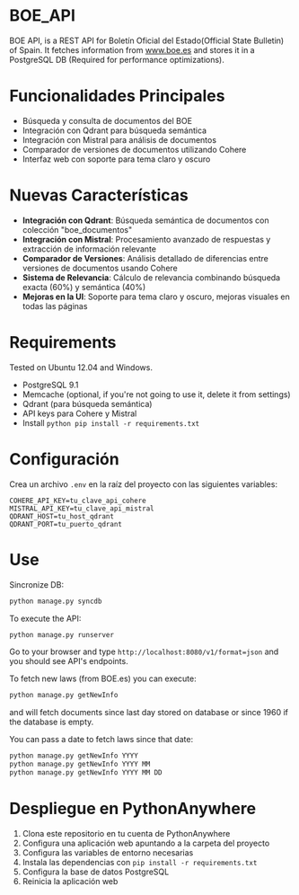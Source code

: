 BOE_API
=======
BOE API, is a REST API for Boletín Oficial del Estado(Official State Bulletin) of Spain. It fetches information from www.boe.es
and stores it in a PostgreSQL DB (Required for performance optimizations).

Funcionalidades Principales
=======
- Búsqueda y consulta de documentos del BOE
- Integración con Qdrant para búsqueda semántica
- Integración con Mistral para análisis de documentos
- Comparador de versiones de documentos utilizando Cohere
- Interfaz web con soporte para tema claro y oscuro

Nuevas Características
=======
- **Integración con Qdrant**: Búsqueda semántica de documentos con colección "boe_documentos"
- **Integración con Mistral**: Procesamiento avanzado de respuestas y extracción de información relevante
- **Comparador de Versiones**: Análisis detallado de diferencias entre versiones de documentos usando Cohere
- **Sistema de Relevancia**: Cálculo de relevancia combinando búsqueda exacta (60%) y semántica (40%)
- **Mejoras en la UI**: Soporte para tema claro y oscuro, mejoras visuales en todas las páginas

Requirements
=======

Tested on Ubuntu 12.04 and Windows.

- PostgreSQL 9.1
- Memcache (optional, if you're not going to use it, delete it from settings)
- Qdrant (para búsqueda semántica)
- API keys para Cohere y Mistral
- Install ```python pip install -r requirements.txt```

Configuración
=======
Crea un archivo `.env` en la raíz del proyecto con las siguientes variables:
```
COHERE_API_KEY=tu_clave_api_cohere
MISTRAL_API_KEY=tu_clave_api_mistral
QDRANT_HOST=tu_host_qdrant
QDRANT_PORT=tu_puerto_qdrant
```

Use
=======
Sincronize DB:
```python
python manage.py syncdb
```

To execute the API:
```python
python manage.py runserver
```
Go to your browser and type ```http://localhost:8080/v1/format=json``` and you should see API's endpoints.

To fetch new laws (from BOE.es) you can execute:
```python
python manage.py getNewInfo 
```
and will fetch documents since last day stored on database or since 1960 if the database is empty.

You can pass a date to fetch laws since that date:

```python
python manage.py getNewInfo YYYY  
python manage.py getNewInfo YYYY MM
python manage.py getNewInfo YYYY MM DD
```

Despliegue en PythonAnywhere
=======
1. Clona este repositorio en tu cuenta de PythonAnywhere
2. Configura una aplicación web apuntando a la carpeta del proyecto
3. Configura las variables de entorno necesarias
4. Instala las dependencias con `pip install -r requirements.txt`
5. Configura la base de datos PostgreSQL
6. Reinicia la aplicación web
